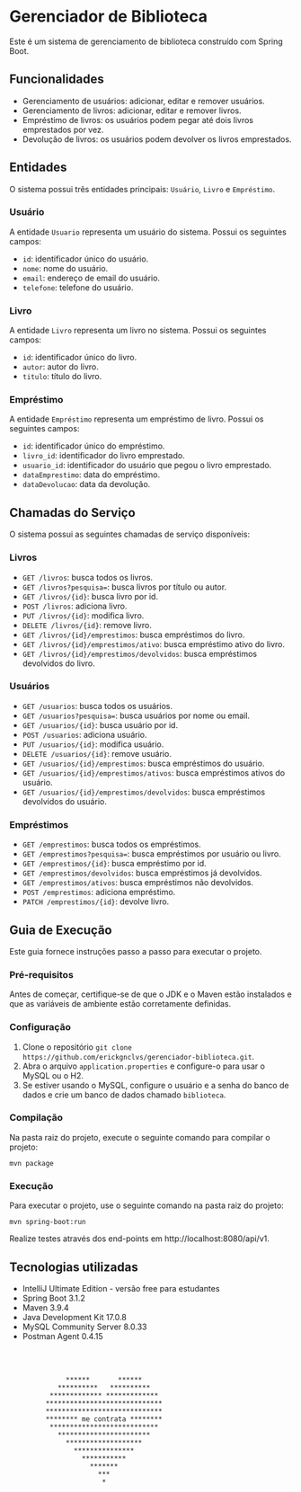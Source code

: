# Gerenciador de Biblioteca

Este é um sistema de gerenciamento de biblioteca construído com Spring Boot.

## Funcionalidades

- Gerenciamento de usuários: adicionar, editar e remover usuários.
- Gerenciamento de livros: adicionar, editar e remover livros.
- Empréstimo de livros: os usuários podem pegar até dois livros emprestados por vez.
- Devolução de livros: os usuários podem devolver os livros emprestados.

## Entidades

O sistema possui três entidades principais: `Usuário`, `Livro` e `Empréstimo`.

### Usuário

A entidade `Usuario` representa um usuário do sistema. Possui os seguintes campos:
- `id`: identificador único do usuário.
- `nome`: nome do usuário.
- `email`: endereço de email do usuário.
- `telefone`: telefone do usuário.

### Livro

A entidade `Livro` representa um livro no sistema. Possui os seguintes campos:
- `id`: identificador único do livro.
- `autor`: autor do livro.
- `titulo`: título do livro.

### Empréstimo

A entidade `Empréstimo` representa um empréstimo de livro. Possui os seguintes campos:
- `id`: identificador único do empréstimo.
- `livro_id`: identificador do livro emprestado.
- `usuario_id`: identificador do usuário que pegou o livro emprestado.
- `dataEmprestimo`: data do empréstimo.
- `dataDevolucao`: data da devolução.

## Chamadas do Serviço

O sistema possui as seguintes chamadas de serviço disponíveis:

### Livros
- `GET /livros`: busca todos os livros.
- `GET /livros?pesquisa=`: busca livros por título ou autor.
- `GET /livros/{id}`: busca livro por id.
- `POST /livros`: adiciona livro.
- `PUT /livros/{id}`: modifica livro.
- `DELETE /livros/{id}`: remove livro.
- `GET /livros/{id}/emprestimos`: busca empréstimos do livro.
- `GET /livros/{id}/emprestimos/ativo`: busca empréstimo ativo do livro.
- `GET /livros/{id}/emprestimos/devolvidos`: busca empréstimos devolvidos do livro.

### Usuários
- `GET /usuarios`: busca todos os usuários.
- `GET /usuarios?pesquisa=`: busca usuários por nome ou email.
- `GET /usuarios/{id}`: busca usuário por id.
- `POST /usuarios`: adiciona usuário.
- `PUT /usuarios/{id}`: modifica usuário.
- `DELETE /usuarios/{id}`: remove usuário.
- `GET /usuarios/{id}/emprestimos`: busca empréstimos do usuário.
- `GET /usuarios/{id}/emprestimos/ativos`: busca empréstimos ativos do usuário.
- `GET /usuarios/{id}/emprestimos/devolvidos`: busca empréstimos devolvidos do usuário.

### Empréstimos
- `GET /emprestimos`: busca todos os empréstimos.
- `GET /emprestimos?pesquisa=`: busca empréstimos por usuário ou livro.
- `GET /emprestimos/{id}`: busca empréstimo por id.
- `GET /emprestimos/devolvidos`: busca empréstimos já devolvidos.
- `GET /emprestimos/ativos`: busca empréstimos não devolvidos.
- `POST /emprestimos`: adiciona empréstimo.
- `PATCH /emprestimos/{id}`: devolve livro.

## Guia de Execução

Este guia fornece instruções passo a passo para executar o projeto.

### Pré-requisitos

Antes de começar, certifique-se de que o JDK e o Maven estão instalados e que as variáveis de ambiente estão corretamente definidas.

### Configuração

1. Clone o repositório `git clone https://github.com/erickgnclvs/gerenciador-biblioteca.git`.
2. Abra o arquivo `application.properties` e configure-o para usar o MySQL ou o H2.
3. Se estiver usando o MySQL, configure o usuário e a senha do banco de dados e crie um banco de dados chamado `biblioteca`.

### Compilação

Na pasta raiz do projeto, execute o seguinte comando para compilar o projeto:

```
mvn package
```

### Execução

Para executar o projeto, use o seguinte comando na pasta raiz do projeto:

```
mvn spring-boot:run
```

Realize testes através dos end-points em http://localhost:8080/api/v1.

## Tecnologias utilizadas

- IntelliJ Ultimate Edition - versão free para estudantes
- Spring Boot 3.1.2
- Maven 3.9.4
- Java Development Kit 17.0.8
- MySQL Community Server 8.0.33
- Postman Agent 0.4.15

<br><br>

````
              ******       ******
            **********   **********
          ************* *************
         *****************************
         *****************************
         ******** me contrata ********
          ***************************
            ***********************
              *******************
                ***************
                  ***********
                    *******
                      ***
                       *
